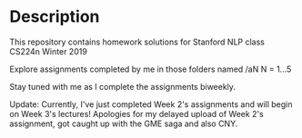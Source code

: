 # Description
This repository contains homework solutions for
Stanford NLP class CS224n Winter 2019

Explore assignments completed by me in those folders named
/aN N = 1...5

Stay tuned with me as I complete the assignments biweekly.

Update:
Currently, I've just completed Week 2's assignments and will begin on Week 3's lectures!
Apologies for my delayed upload of Week 2's assignment, got caught up with the GME saga and also CNY.
